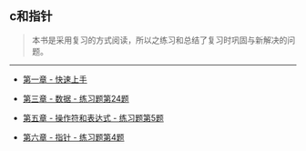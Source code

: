 ## c和指针

> 本书是采用复习的方式阅读，所以之练习和总结了复习时巩固与新解决的问题。

---

+ [第一章 - 快速上手](http://github.com/KevinsBobo/book_code/blob/master/pointers_on_c/01_quickly_start.md)

+ [第三章 - 数据 - 练习题第24题](http://github.com/KevinsBobo/book_code/blob/master/pointers_on_c/03_data_question_24.c)

+ [第五章 - 操作符和表达式 - 练习题第5题](http://github.com/KevinsBobo/book_code/blob/master/pointers_on_c/05_operators_exercises_5.c)

+ [第六章 - 指针 - 练习题第4题](http://github.com/KevinsBobo/book_code/blob/master/pointers_on_c/06_pointers_exercises_4.c)
